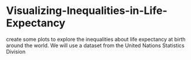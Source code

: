 # Visualizing-Inequalities-in-Life-Expectancy
create some plots to explore the inequalities about life expectancy at birth around the world. We will use a dataset from the United Nations Statistics Division

